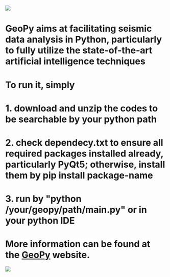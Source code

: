 # ![](https://github.com/geopyteam/geopy/blob/master/logo.png)
# GeoPy aims at facilitating seismic data analysis in Python, particularly to fully utilize the state-of-the-art artificial intelligence techniques
# To run it, simply
#     1. download and unzip the codes to be searchable by your python path
#     2. check dependecy.txt to ensure all required packages installed already, particularly PyQt5; otherwise, install them by pip install package-name
#     3. run by "python /your/geopy/path/main.py" or in your python IDE
# More information can be found at the [GeoPy](https://geopyinfo.wixsite.com/geopy) website.
![](https://github.com/haibindi/geopy/blob/master/snapshot.png)
